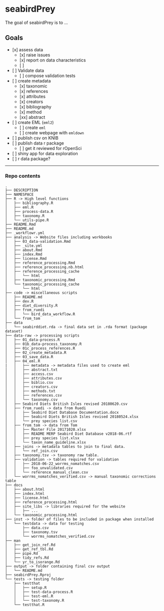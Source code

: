 
<!-- README.md is generated from README.Rmd. Please edit that file -->
seabirdPrey
===========

The goal of seabirdPrey is to ...

Goals
-----

-   \[x\] assess data
    -   \[x\] raise issues
    -   \[x\] report on data characteristics
    -   \[ \]
-   \[ \] Validate data
    -   \[ \] compose validation tests
-   \[ \] create metadata
    -   \[x\] taxonomic
    -   \[x\] references
    -   \[x\] attributes
    -   \[x\] creators
    -   \[x\] bibliography
    -   \[x\] method
    -   \[xx\] abstract
-   \[ \] create EML (`eml2`)
    -   \[ \] create `eml`
    -   \[ \] create webpage with `emldown`
-   \[ \] publish csv on KNIB
-   \[ \] publish data r package
    -   \[ \] get it reviewed for rOpenSci
-   \[ \] shiny app for data exploration
-   \[ \] r data package?

------------------------------------------------------------------------

### Repo contents

    .
    ├── DESCRIPTION
    ├── NAMESPACE
    ├── R -> High level functions
    │   ├── bibliography.R
    │   ├── eml.R
    │   ├── process-data.R
    │   ├── taxonomy.R
    │   └── utils-pipe.R
    ├── README.Rmd
    ├── README.md
    ├── _workflowr.yml
    ├── analysis -> Website files including workbooks
    │   ├── 03_data-validation.Rmd
    │   ├── _site.yml
    │   ├── about.Rmd
    │   ├── index.Rmd
    │   ├── license.Rmd
    │   ├── reference_processing.Rmd
    │   ├── reference_processing.nb.html
    │   ├── reference_processing_cache
    │   │   └── html
    │   ├── taxonomic_processing.Rmd
    │   └── taxonomic_processing_cache
    │       └── html
    ├── code -> miscellaneous scripts
    │   ├── README.md
    │   ├── dev.R
    │   ├── diet_diversity.R
    │   ├── from_ruedi
    │   │   └── bird_data_workflow.R
    │   └── from_tom
    ├── data
    │   └── seabirddiet.rda -> final data set in .rda format (package dataset)
    ├── data-raw -> processing scripts
    │   ├── 01_data-process.R
    │   ├── 01b_data-process_taxonomy.R
    │   ├── 01c_process_references.R
    │   ├── 02_create_metadata.R
    │   ├── 03_save_data.R
    │   ├── 04_eml.R
    |   │   ├── metadata -> metadata files used to create eml
    │   │   ├── abstract.txt
    │   │   ├── access.csv
    │   │   ├── attributes.csv
    │   │   ├── biblio.csv
    │   │   ├── creators.csv
    │   │   ├── methods.txt
    │   │   ├── references.csv
    │   │   └── taxonomy.csv
    │   ├── Seabird Diets British Isles revised 20180620.csv
    │   ├── from_ruedi -> data from Ruedi
    │   │   ├── Seabird Diet Database Documentation.docx
    │   │   ├── Seabird Diets British Isles revised 20180524.xlsx
    │   │   └── prey species list.csv
    │   ├── from_tom -> data from Tom
    │   │   ├── Master File 20171020.xlsx
    │   │   ├── README MERP Seabird Diet Database v2018-06.rtf
    │   │   ├── prey species list.xlsx
    │   │   └── taxon_name_guideline.xlsx
    │   ├── joins -> metadata tables to join to final data.
    │   │   └── ref_join.csv
    │   ├── taxonomy.tsv -> taxonomy raw table.
    │   ├── validation -> tables required for validation
    │   │   ├── 2018-06-22_worrms_nomatches.csv
    │   │   ├── foo_unvalidated.csv
    │   │   └── reference_manual_clean.csv
    │   └── worrms_nomatches_verified.csv -> manual taxonomic corrections table
    ├── docs
    │   ├── about.html
    │   ├── index.html
    │   ├── license.html
    │   ├── reference_processing.html
    │   ├── site_libs -> libraries required for the website
    │   │   ├── ...
    │   └── taxonomic_processing.html
    ├── inst -> folder of files to be included in package when installed
    │   └── testdata -> data for testing
    │       ├── data.csv
    │       ├── taxonomy.tsv
    │       └── worrms_nomatches_verified.csv
    ├── man
    │   ├── get_join_ref.Rd
    │   ├── get_ref_tbl.Rd
    │   ├── pipe.Rd
    │   ├── tidy_refs.Rd
    │   └── yr_to_isorange.Rd
    ├── output -> folder containing final csv output
    │   └── README.md
    ├── seabirdPrey.Rproj
    └── tests -> testing folder
        ├── testthat
        │   ├── setup.R
        │   ├── test-data-process.R
        │   ├── test-eml.R
        │   └── test-taxonomy.R
        └── testthat.R
